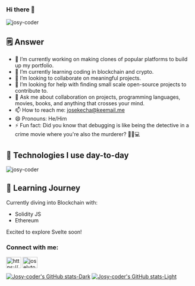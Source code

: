 ### Hi there 👋
<p align="left"> <img src="https://komarev.com/ghpvc/?username=josy-coder&label=Profile%20views&color=0e75b6&style=flat" alt="josy-coder" /> </p>

## 🗒️ Answer

- 🔭 I’m currently working on making clones of popular platforms to build up my portfolio.
- 🌱 I’m currently learning coding in blockchain and crypto.
- 👯 I’m looking to collaborate on meaningful projects.
- 🤔 I’m looking for help with finding small scale open-source projects to contribute to.
- 💬 Ask me about collaboration on projects, programming languages, movies, books, and anything that crosses your mind.
- 📫 How to reach me: josekecha@keemail.me
- 😄 Pronouns: He/Him
- ⚡ Fun fact: Did you know that debugging is like being the detective in a crime movie where you're also the murderer? 🕵️‍♂️💻

## 🚀 Technologies I use day-to-day

<p><img align="center" src="https://github-readme-stats.vercel.app/api/top-langs?username=josy-coder&show_icons=true&locale=en&layout=compact" alt="josy-coder" /></p>

## 📖 Learning Journey

Currently diving into Blockchain with:
- Solidity JS
- Ethereum

Excited to explore Svelte soon!


<h3 align="left">Connect with me:</h3>
<p align="left">
<a href="https://linkedin.com/in/https://www.linkedin.com/in/baho-charite" target="blank"><img align="center" src="https://raw.githubusercontent.com/rahuldkjain/github-profile-readme-generator/master/src/images/icons/Social/linked-in-alt.svg" alt="https://www.linkedin.com/in/baho-charite" height="30" width="40" /></a>
<a href="https://instagram.com/joselyto_k" target="blank"><img align="center" src="https://raw.githubusercontent.com/rahuldkjain/github-profile-readme-generator/master/src/images/icons/Social/instagram.svg" alt="joselyto_k" height="30" width="40" /></a>
</p>




[![Josy-coder's GitHub stats-Dark](https://github-readme-stats.vercel.app/api?username=Josy-coder&show_icons=true&theme=dark#gh-dark-mode-only)](https://github.com/anuraghazra/github-readme-stats#gh-dark-mode-only)
[![Josy-coder's GitHub stats-Light](https://github-readme-stats.vercel.app/api?username=Josy-coder&show_icons=true&theme=default#gh-light-mode-only)](https://github.com/anuraghazra/github-readme-stats#gh-light-mode-only)
